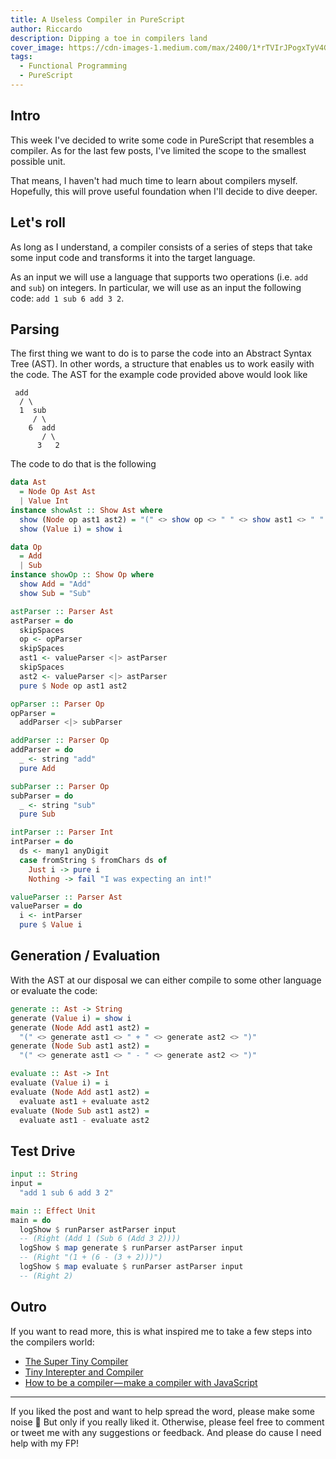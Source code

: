 ```yaml
---
title: A Useless Compiler in PureScript
author: Riccardo
description: Dipping a toe in compilers land
cover_image: https://cdn-images-1.medium.com/max/2400/1*rTVIrJPogxTyV4Guona3Pw.jpeg
tags:
  - Functional Programming
  - PureScript
---
```


## Intro

This week I've decided to write some code in PureScript that resembles a compiler. As for the last few posts, I've limited the scope to the smallest possible unit.

That means, I haven't had much time to learn about compilers myself. Hopefully, this will prove useful foundation when I'll decide to dive deeper.

## Let's roll

As long as I understand, a compiler consists of a series of steps that take some input code and transforms it into the target language.

As an input we will use a language that supports two operations (i.e. `add` and `sub`) on integers. In particular, we will use as an input the following code: `add 1 sub 6 add 3 2`.

## Parsing

The first thing we want to do is to parse the code into an Abstract Syntax Tree (AST). In other words, a structure that enables us to work easily with the code. The AST for the example code provided above would look like

```
 add
  / \
  1  sub
     / \
    6  add
       / \
      3   2
```

The code to do that is the following

```haskell
data Ast
  = Node Op Ast Ast
  | Value Int
instance showAst :: Show Ast where
  show (Node op ast1 ast2) = "(" <> show op <> " " <> show ast1 <> " " <> show ast2 <> ")"
  show (Value i) = show i

data Op
  = Add
  | Sub
instance showOp :: Show Op where
  show Add = "Add"
  show Sub = "Sub"

astParser :: Parser Ast
astParser = do
  skipSpaces
  op <- opParser
  skipSpaces
  ast1 <- valueParser <|> astParser
  skipSpaces
  ast2 <- valueParser <|> astParser
  pure $ Node op ast1 ast2

opParser :: Parser Op
opParser =
  addParser <|> subParser

addParser :: Parser Op
addParser = do
  _ <- string "add"
  pure Add

subParser :: Parser Op
subParser = do
  _ <- string "sub"
  pure Sub

intParser :: Parser Int
intParser = do
  ds <- many1 anyDigit
  case fromString $ fromChars ds of
    Just i -> pure i
    Nothing -> fail "I was expecting an int!"

valueParser :: Parser Ast
valueParser = do
  i <- intParser
  pure $ Value i

```

## Generation / Evaluation

With the AST at our disposal we can either compile to some other language or evaluate the code:

```haskell
generate :: Ast -> String
generate (Value i) = show i
generate (Node Add ast1 ast2) =
  "(" <> generate ast1 <> " + " <> generate ast2 <> ")"
generate (Node Sub ast1 ast2) =
  "(" <> generate ast1 <> " - " <> generate ast2 <> ")"

evaluate :: Ast -> Int
evaluate (Value i) = i
evaluate (Node Add ast1 ast2) =
  evaluate ast1 + evaluate ast2
evaluate (Node Sub ast1 ast2) =
  evaluate ast1 - evaluate ast2
```

## Test Drive

```haskell
input :: String
input =
  "add 1 sub 6 add 3 2"

main :: Effect Unit
main = do
  logShow $ runParser astParser input
  -- (Right (Add 1 (Sub 6 (Add 3 2))))
  logShow $ map generate $ runParser astParser input
  -- (Right "(1 + (6 - (3 + 2)))")
  logShow $ map evaluate $ runParser astParser input
  -- (Right 2)
```

## Outro

If you want to read more, this is what inspired me to take a few steps into the compilers world:

- [The Super Tiny Compiler](https://github.com/jamiebuilds/the-super-tiny-compiler/blob/master/the-super-tiny-compiler.js)
- [Tiny Interepter and Compiler](https://github.com/mgechev/tiny-compiler/blob/master/tiny.js)
- [How to be a compiler — make a compiler with JavaScript](https://medium.com/@kosamari/how-to-be-a-compiler-make-a-compiler-with-javascript-4a8a13d473b4)

---

If you liked the post and want to help spread the word, please make some noise 🤘 But only if you really liked it. Otherwise, please feel free to comment or tweet me with any suggestions or feedback. And please do cause I need help with my FP!
